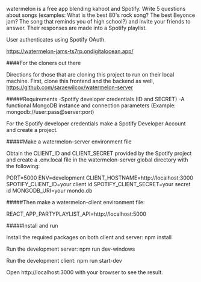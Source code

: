 watermelon is a free app blending kahoot and Spotify. Write 5 questions about songs (examples: What is the best 80's rock song? The best Beyonce jam? The song that reminds you of high school?) and invite your friends to answer. Their responses are made into a Spotify playlist.

User authenticates using Spotify OAuth.

https://watermelon-jams-ts7rp.ondigitalocean.app/

####For the cloners out there

Directions for those that are cloning this project to run on their local machine. First, clone this frontend and the backend as well, https://github.com/saraewilcox/watermelon-server

#####Requirements
-Spotify developer credentials (ID and SECRET)
-A functional MongoDB instance and connection parameters (Example: mongodb://user:pass@server:port)

For the Spotify developer credentials make a Spotify Developer Account and create a project.

#####Make a watermelon-server environment file

Obtain the CLIENT_ID and CLIENT_SECRET provided by the Spotify project and create a .env.local file in the watermelon-server global directory with the following:

PORT=5000
ENV=development
CLIENT_HOSTNAME=http://localhost:3000
SPOTIFY_CLIENT_ID=your client id
SPOTIFY_CLIENT_SECRET=your secret id
MONGODB_URI=your mondo.db

#####Then make a watermelon-client environment file:

REACT_APP_PARTYPLAYLIST_API=http://localhost:5000

#####Install and run

Install the required packages on both client and server:
npm install

Run the development server:
npm run dev-windows

Run the development client:
npm run start-dev

Open http://localhost:3000 with your browser to see the result.
